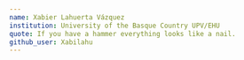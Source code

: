 ```yaml
---
name: Xabier Lahuerta Vázquez
institution: University of the Basque Country UPV/EHU
quote: If you have a hammer everything looks like a nail.
github_user: Xabilahu
---
```

